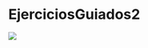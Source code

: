 # EjerciciosGuiados2

<img src="https://tse2.mm.bing.net/th/id/OIP.0bTeNYANAwWj3YeH0S1pYAHaE8?pid=Api&P=0&h=180">


